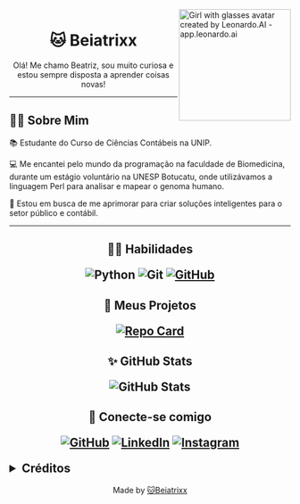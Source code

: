 <img align="right" alt="Girl with glasses avatar created by Leonardo.AI - app.leonardo.ai" height="200" width="200" src="https://github.com/Beiatrixx/dio-lab-open-source/blob/main/images/my_avatar_style.jpg">

<h1>
    <div align="center">  
      <span>🐱 Beiatrixx</span>
    </div>
</h1>

<p align="center">Olá! Me chamo Beatriz, sou muito curiosa e estou sempre disposta a aprender coisas novas!</p>

---
  
## 🙋‍♀️ Sobre Mim

  📚 Estudante do Curso de Ciências Contábeis na UNIP.
  
  💻 Me encantei pelo mundo da programação na faculdade de Biomedicina, durante um estágio voluntário na UNESP Botucatu, onde utilizávamos a linguagem Perl para analisar e mapear o genoma humano.
  
  🔎 Estou em busca de me aprimorar para criar soluções inteligentes para o setor público e contábil.

---

<div align="center">
  <h2>
    
  ✍🏼 Habilidades
  
  ![Python](https://img.shields.io/badge/python-3670A0?style=for-the-badge&logo=python&logoColor=ffdd54)
  ![Git](https://img.shields.io/badge/GIT-E44C30?style=for-the-badge&logo=git&logoColor=white)
  [![GitHub](https://img.shields.io/badge/GitHub-100000?style=for-the-badge&logo=github&logoColor=white)](https://github.com/Beiatrixx)

</h2>

<div align="center">
  <h2>

🎁 Meus Projetos

[![Repo Card](https://github-readme-stats.vercel.app/api/pin/?username=Beiatrixx&repo=TributAI&bg_color=fff&border_color=511092&show_icons=true&icon_color=7a27bb&title_color=7a27bb&text_color=511092)](https://github.com/Beiatrixx/TributAI)

</h2>

<div align="center">
  <h2>

✨ GitHub Stats
  
![GitHub Stats](https://github-readme-stats.vercel.app/api?username=Beiatrixx&theme=transparent&bg_color=fff&bordercolor=511092&show_icons=true&icon_color=7a27bb&title_color=7a27bb&text_color=511092&hide_title=true&hide=stars)

</div>


<div align="center">
  <h2>    

📩 Conecte-se comigo

[![GitHub](https://img.shields.io/badge/GitHub-7a27bb?style=for-the-badge&logo=github&logoColor=fff)](https://github.com/Beiatrixx)
[![LinkedIn](https://img.shields.io/badge/Linkedin-7a27bb?style=for-the-badge&logo=linkedin&logoColor=white)](https://www.linkedin.com/in/beatrizapcelestino/)
[![Instagram](https://img.shields.io/badge/-Instagram-7a27bb?style=for-the-badge&logo=instagram&logoColor=fff&color:FFF)](https://www.instagram.com/beaa_celestino/)

<details align="left">
  <summary>Créditos</summary>
 
   - [Badges](https://shields.io/)
      
   - [GitHub Stats](https://github.com/anuraghazra/github-readme-stats)
      
   - [Avatar](https://leonardo.ai/)

</details> 
</div>
<div align="center">Made by <a href="https://github.com/Beiatrixx">🐱Beiatrixx</a></div>
